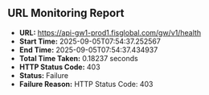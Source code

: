 ## URL Monitoring Report

- **URL:** https://api-gw1-prod1.fisglobal.com/gw/v1/health
- **Start Time:** 2025-09-05T07:54:37.252567
- **End Time:** 2025-09-05T07:54:37.434937
- **Total Time Taken:** 0.18237 seconds
- **HTTP Status Code:** 403
- **Status:** Failure
- **Failure Reason:** HTTP Status Code: 403
